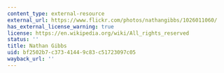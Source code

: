 ```yaml
---
content_type: external-resource
external_url: https://www.flickr.com/photos/nathangibbs/1026011060/
has_external_license_warning: true
license: https://en.wikipedia.org/wiki/All_rights_reserved
status: ''
title: Nathan Gibbs
uid: bf2502b7-c373-4144-9c83-c51723097c05
wayback_url: ''
---
```

